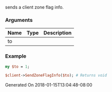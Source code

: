 sends a client zone flag info.
### Arguments
**Name**|**Type**|**Description**
:---|:---|:---
to||

### Example

```perl
my $to = 1;

$client->SendZoneFlagInfo($to); # Returns void
```


Generated On 2018-01-15T13:04:48-08:00